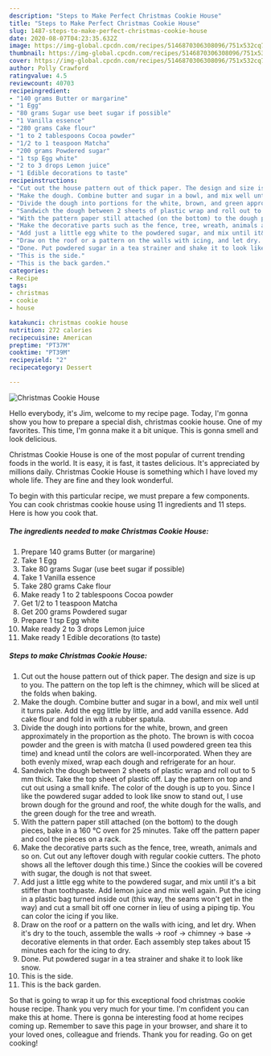 ```yaml
---
description: "Steps to Make Perfect Christmas Cookie House"
title: "Steps to Make Perfect Christmas Cookie House"
slug: 1487-steps-to-make-perfect-christmas-cookie-house
date: 2020-08-07T04:23:35.632Z
image: https://img-global.cpcdn.com/recipes/5146870306308096/751x532cq70/christmas-cookie-house-recipe-main-photo.jpg
thumbnail: https://img-global.cpcdn.com/recipes/5146870306308096/751x532cq70/christmas-cookie-house-recipe-main-photo.jpg
cover: https://img-global.cpcdn.com/recipes/5146870306308096/751x532cq70/christmas-cookie-house-recipe-main-photo.jpg
author: Polly Crawford
ratingvalue: 4.5
reviewcount: 40703
recipeingredient:
- "140 grams Butter or margarine"
- "1 Egg"
- "80 grams Sugar use beet sugar if possible"
- "1 Vanilla essence"
- "280 grams Cake flour"
- "1 to 2 tablespoons Cocoa powder"
- "1/2 to 1 teaspoon Matcha"
- "200 grams Powdered sugar"
- "1 tsp Egg white"
- "2 to 3 drops Lemon juice"
- "1 Edible decorations to taste"
recipeinstructions:
- "Cut out the house pattern out of thick paper. The design and size is up to you. The pattern on the top left is the chimney, which will be sliced at the folds when baking."
- "Make the dough. Combine butter and sugar in a bowl, and mix well until it turns pale. Add the egg little by little, and add vanilla essence. Add cake flour and fold in with a rubber spatula."
- "Divide the dough into portions for the white, brown, and green approximately in the proportion as the photo. The brown is with cocoa powder and the green is with matcha (I used powdered green tea this time) and knead until the colors are well-incorporated. When they are both evenly mixed, wrap each dough and refrigerate for an hour."
- "Sandwich the dough between 2 sheets of plastic wrap and roll out to 5 mm thick. Take the top sheet of plastic off. Lay the pattern on top and cut out using a small knife. The color of the dough is up to you. Since I like the powdered sugar added to look like snow to stand out, I use brown dough for the ground and roof, the white dough for the walls, and the green dough for the tree and wreath."
- "With the pattern paper still attached (on the bottom) to the dough pieces, bake in a 160 °C oven for 25 minutes. Take off the pattern paper and cool the pieces on a rack."
- "Make the decorative parts such as the fence, tree, wreath, animals and so on. Cut out any leftover dough with regular cookie cutters. The photo shows all the leftover dough this time.) Since the cookies will be covered with sugar, the dough is not that sweet."
- "Add just a little egg white to the powdered sugar, and mix until it&#39;s a bit stiffer than toothpaste. Add lemon juice and mix well again. Put the icing in a plastic bag turned inside out (this way, the seams won&#39;t get in the way) and cut a small bit off one corner in lieu of using a piping tip. You can color the icing if you like."
- "Draw on the roof or a pattern on the walls with icing, and let dry. When it&#39;s dry to the touch, assemble the walls → roof → chimney → base → decorative elements in that order. Each assembly step takes about 15 minutes each for the icing to dry."
- "Done. Put powdered sugar in a tea strainer and shake it to look like snow."
- "This is the side."
- "This is the back garden."
categories:
- Recipe
tags:
- christmas
- cookie
- house

katakunci: christmas cookie house 
nutrition: 272 calories
recipecuisine: American
preptime: "PT37M"
cooktime: "PT39M"
recipeyield: "2"
recipecategory: Dessert

---
```



![Christmas Cookie House](https://img-global.cpcdn.com/recipes/5146870306308096/751x532cq70/christmas-cookie-house-recipe-main-photo.jpg)

Hello everybody, it's Jim, welcome to my recipe page. Today, I'm gonna show you how to prepare a special dish, christmas cookie house. One of my favorites. This time, I'm gonna make it a bit unique. This is gonna smell and look delicious.

Christmas Cookie House is one of the most popular of current trending foods in the world. It is easy, it is fast, it tastes delicious. It's appreciated by millions daily. Christmas Cookie House is something which I have loved my whole life. They are fine and they look wonderful.




To begin with this particular recipe, we must prepare a few components. You can cook christmas cookie house using 11 ingredients and 11 steps. Here is how you cook that.

<!--inarticleads1-->

##### The ingredients needed to make Christmas Cookie House:

1. Prepare 140 grams Butter (or margarine)
1. Take 1 Egg
1. Take 80 grams Sugar (use beet sugar if possible)
1. Take 1 Vanilla essence
1. Take 280 grams Cake flour
1. Make ready 1 to 2 tablespoons Cocoa powder
1. Get 1/2 to 1 teaspoon Matcha
1. Get 200 grams Powdered sugar
1. Prepare 1 tsp Egg white
1. Make ready 2 to 3 drops Lemon juice
1. Make ready 1 Edible decorations (to taste)




<!--inarticleads2-->

##### Steps to make Christmas Cookie House:

1. Cut out the house pattern out of thick paper. The design and size is up to you. The pattern on the top left is the chimney, which will be sliced at the folds when baking.
1. Make the dough. Combine butter and sugar in a bowl, and mix well until it turns pale. Add the egg little by little, and add vanilla essence. Add cake flour and fold in with a rubber spatula.
1. Divide the dough into portions for the white, brown, and green approximately in the proportion as the photo. The brown is with cocoa powder and the green is with matcha (I used powdered green tea this time) and knead until the colors are well-incorporated. When they are both evenly mixed, wrap each dough and refrigerate for an hour.
1. Sandwich the dough between 2 sheets of plastic wrap and roll out to 5 mm thick. Take the top sheet of plastic off. Lay the pattern on top and cut out using a small knife. The color of the dough is up to you. Since I like the powdered sugar added to look like snow to stand out, I use brown dough for the ground and roof, the white dough for the walls, and the green dough for the tree and wreath.
1. With the pattern paper still attached (on the bottom) to the dough pieces, bake in a 160 °C oven for 25 minutes. Take off the pattern paper and cool the pieces on a rack.
1. Make the decorative parts such as the fence, tree, wreath, animals and so on. Cut out any leftover dough with regular cookie cutters. The photo shows all the leftover dough this time.) Since the cookies will be covered with sugar, the dough is not that sweet.
1. Add just a little egg white to the powdered sugar, and mix until it&#39;s a bit stiffer than toothpaste. Add lemon juice and mix well again. Put the icing in a plastic bag turned inside out (this way, the seams won&#39;t get in the way) and cut a small bit off one corner in lieu of using a piping tip. You can color the icing if you like.
1. Draw on the roof or a pattern on the walls with icing, and let dry. When it&#39;s dry to the touch, assemble the walls → roof → chimney → base → decorative elements in that order. Each assembly step takes about 15 minutes each for the icing to dry.
1. Done. Put powdered sugar in a tea strainer and shake it to look like snow.
1. This is the side.
1. This is the back garden.




So that is going to wrap it up for this exceptional food christmas cookie house recipe. Thank you very much for your time. I'm confident you can make this at home. There is gonna be interesting food at home recipes coming up. Remember to save this page in your browser, and share it to your loved ones, colleague and friends. Thank you for reading. Go on get cooking!
